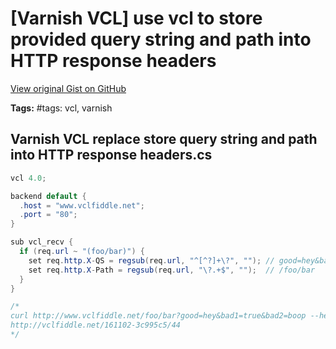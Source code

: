 # [Varnish VCL] use vcl to store provided query string and path into HTTP response headers 

[View original Gist on GitHub](https://gist.github.com/Integralist/835e6ce181584bec9ba6391d29ebaf12)

**Tags:** #tags: vcl, varnish

## Varnish VCL replace store query string and path into HTTP response headers.cs

```c#
vcl 4.0;

backend default { 
  .host = "www.vclfiddle.net"; 
  .port = "80"; 
}

sub vcl_recv {
  if (req.url ~ "(foo/bar)") {
    set req.http.X-QS = regsub(req.url, "^[^?]+\?", ""); // good=hey&bad1=true&bad2=boop
    set req.http.X-Path = regsub(req.url, "\?.+$", "");  // /foo/bar
  }
}

/*
curl http://www.vclfiddle.net/foo/bar?good=hey&bad1=true&bad2=boop --header 'User-Agent: vclFiddle'
http://vclfiddle.net/161102-3c995c5/44
*/
```

